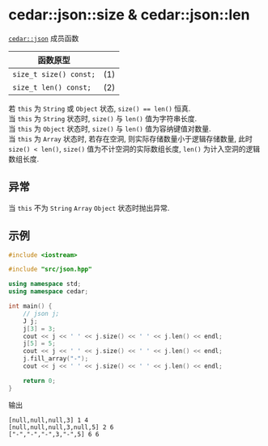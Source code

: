 # cedar::json::size & cedar::json::len

[`cedar::json`](./cedar__json.md) 成员函数

| 函数原型               |     |
| ---------------------- | --- |
| `size_t size() const;` | (1) |
| `size_t len() const;`  | (2) |

若 `this` 为 `String` 或 `Object` 状态, `size() == len()` 恒真.  
当 `this` 为 `String` 状态时, `size()` 与 `len()` 值为字符串长度.  
当 `this` 为 `Object` 状态时, `size()` 与 `len()` 值为容纳键值对数量.  
当 `this` 为 `Array` 状态时, 若存在空洞, 则实际存储数量小于逻辑存储数量, 此时 `size() < len()`, `size()` 值为不计空洞的实际数组长度, `len()` 为计入空洞的逻辑数组长度.

## 异常

当 `this` 不为 `String` `Array` `Object` 状态时抛出异常.

## 示例

```cpp
#include <iostream>

#include "src/json.hpp"

using namespace std;
using namespace cedar;

int main() {
    // json j;
    J j;
    j[3] = 3;
    cout << j << ' ' << j.size() << ' ' << j.len() << endl;
    j[5] = 5;
    cout << j << ' ' << j.size() << ' ' << j.len() << endl;
    j.fill_array("-");
    cout << j << ' ' << j.size() << ' ' << j.len() << endl;

    return 0;
}
```

输出

```
[null,null,null,3] 1 4
[null,null,null,3,null,5] 2 6
["-","-","-",3,"-",5] 6 6
```